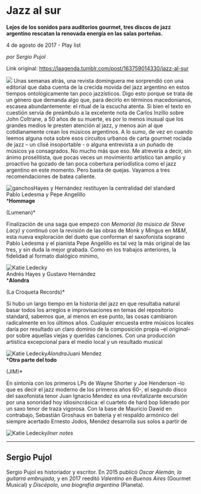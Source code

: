 # Jazz al sur

**Lejos de los sonidos para auditorios gourmet, tres discos de jazz argentino rescatan la renovada energía en las salas porteñas.**

4 de agosto de 2017 - Play list

_por Sergio Pujol_

Link original: https://laagenda.tumblr.com/post/163759014330/jazz-al-sur

![](https://64.media.tumblr.com/4389ae630ef6500e62c2219c4af8b46c/tumblr_inline_pjzrqkbIyf1t6q87u_500.jpg)
Unas semanas atrás, una revista dominguera me sorprendió con una editorial que daba cuenta de la crecida movida del jazz argentino en estos tiempos ontológicamente tan poco jazzísticos. Digo esto porque se trata de un género que demanda algo que, para decirlo en términos macedonianos, escasea abundantemente: el ritual de la escucha atenta. Si bien el texto en cuestión servía de preámbulo a la excelente nota de Carlos Inzillo sobre John Coltrane, a 50 años de su muerte, es por lo menos inusual que los grandes medios le presten atención al jazz, y menos aún al que cotidianamente crean los músicos argentinos. A lo sumo, de vez en cuando leemos alguna nota sobre esos circuitos urbanos de carta gourmet rociada de jazz – un clisé insoportable - o alguna entrevista a un puñado de músicos ya consagrados. No mucho más que eso. Me atrevería a decir, sin ánimo proselitista, que pocas veces un movimiento artístico tan amplio y proactivo ha gozado de tan poca cobertura periodística como el jazz argentino en este momento. Pero basta de quejas. Vayamos a tres recomendaciones de batea caliente. 

![ganchos](https://64.media.tumblr.com/4389ae630ef6500e62c2219c4af8b46c/tumblr_inline_pjzrqkbIyf1t6q87u_500.jpg)Hayes y Hernández restituyen la centralidad del standard  
Pablo Ledesma y Pepe Angelillo   
***Hommage**  

(Lumenan)*   

Finalización de una saga que empezó con *Memorial (la música de Steve Lacy)* y continuó con la revisión de las obras de Monk y Mingus en *M&M*, esta nueva exploración del dueto que conforman el saxofonista soprano Pablo Ledesma y el pianista Pepe Angelillo es tal vez la más original de las tres, y sin duda la mejor grabada. Como en los trabajos anteriores, la fidelidad al formato dialógico mínimo, 

![Katie Ledecky](https://64.media.tumblr.com/daf801bca56be03be2e789ba9a820f72/tumblr_inline_pjzrql289W1t6q87u_250.jpg)  
Andrés Hayes y Gustavo Hernández  
***Alondra**  

(La Croqueta Records)*   

Si hubo un largo tiempo en la historia del jazz en que resultaba natural basar todos los arreglos e improvisaciones en temas del repositorio standard, sabemos que, al menos en ese punto, las cosas cambiaron radicalmente en los últimos años. Cualquier encuesta entre músicos locales daría por resultado un claro dominio de la composición propia –el *original*– por sobre aquellas viejas y queridas canciones. Con una producción artística excepcional para el medio local y un resultado musical 

![Katie Ledecky](https://64.media.tumblr.com/6be828094e8089a1aec60d654e375f8b/tumblr_inline_pjzrql8guZ1t6q87u_250.jpg)*Alondra*Juani Mendez  
***Otra parte del todo**  

(JIM)*   

En sintonía con los primeros LPs de Wayne Shorter y Joe Henderson –lo que es decir el jazz moderno de los primeros años 60-, el segundo disco del saxofonista tenor Juan Ignacio Mendez es una revitalizante excursión por una sonoridad hoy idiosincrásica: el cuarteto de hard bop liderado por un saxo tenor de traza vigorosa. Con la base de Mauricio Dawid en contrabajo, Sebastián Groshaus en batería y el respaldo armónico del siempre acertado Ernesto Jodos, Mendez desarrolla sus solos a partir de 

![Katie Ledecky](https://64.media.tumblr.com/975a0e8c5ffb0509fdd3c2ac956c7f8a/tumblr_inline_pjzrqlRWBW1t6q87u_250.jpg)*liner notes*  




---

 Sergio Pujol
-------------

 Sergio Pujol es historiador y escritor. En 2015 publicó *Oscar Alemán, la guitarra embrujada*, y en 2017 reeditó *Valentino en Buenos Aires* (Gourmet Musical) y *Discépolo, una biografía argentina* (Planeta).

